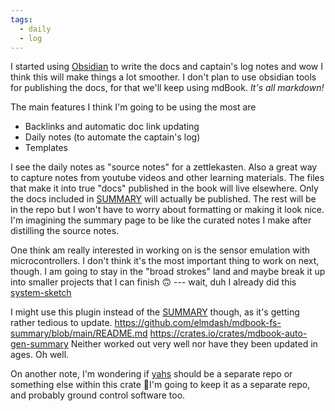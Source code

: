 ```yaml
---
tags:
  - daily
  - log
---
```

I started using [Obsidian](obsidian.md) to write the docs and captain's log notes and wow I think this will make things a lot smoother. I don't plan to use obsidian tools for publishing the docs, for that we'll keep using mdBook. _It's all markdown!_

The main features I think I'm going to be using the most are
- Backlinks and automatic doc link updating
- Daily notes (to automate the captain's log)
- Templates

I see the daily notes as "source notes" for a zettlekasten. Also a great way to capture notes from youtube videos and other learning materials. The files that make it into true "docs" published in the book will live elsewhere. Only the docs included in [SUMMARY](../../src/SUMMARY.md) will actually be published. The rest will be in the repo but I won't have to worry about formatting or making it look nice. I'm imagining the summary page to be like the curated notes I make after distilling the source notes.

One think am really interested in working on is the sensor emulation with microcontrollers. I don't think it's the most important thing to work on next, though. I am going to stay in the "broad strokes" land and maybe break it up into smaller projects that I can finish 🙃 --- wait, duh I already did this [system-sketch](../../src/design/system-sketch.md)

I might use this plugin instead of the [SUMMARY](../../src/SUMMARY.md) though, as it's
getting rather tedious to update.
https://github.com/elmdash/mdbook-fs-summary/blob/main/README.md
https://crates.io/crates/mdbook-auto-gen-summary
 Neither worked out very well nor have they been updated in ages. Oh well.

On another note, I'm wondering if [yahs](https://github.com/philiplinden/yahs) should be a separate repo or something else within this crate 👀I'm going to keep it as a separate repo, and probably ground control software too.